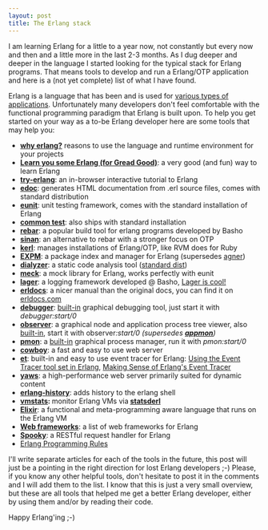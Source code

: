```yaml
---
layout: post
title: The Erlang stack
---
```

<p>I am learning Erlang for a little to a year now, not constantly but every now and then and a little more in the last 2-3 months. As I dug deeper and deeper in the language I started looking for the typical stack for Erlang programs. That means tools to develop and run a Erlang/OTP application and here is a (not yet complete) list of what I have found.</p>
<p>Erlang is a language that has been and is used for <a href="http://programmers.stackexchange.com/questions/112417/real-world-applications-of-erlang" target="_blank">various types of applications</a>. Unfortunately many developers don't feel comfortable with the functional programming paradigm that Erlang is built upon. To help you get started on your way as a to-be Erlang developer here are some tools that may help you:</p>
<ul>
<li><strong><a href="http://veldstra.org/whyerlang/" target="_blank">why erlang?</a></strong> reasons to use the language and runtime environment for your projects</li>
<li><strong><a href="http://learnyousomeerlang.com/">Learn you some Erlang (for Gread Good)</a></strong>: a very good (and fun) way to learn Erlang</li>
<li><strong><a href="http://www.tryerlang.org/" target="_blank">try-erlang</a></strong>: an in-browser interactive tutorial to Erlang</li>
<li><strong><a href="http://www.erlang.org/doc/apps/edoc/index.html" target="_blank">edoc</a></strong>: generates HTML documentation from .erl source files, comes with standard distribution</li>
<li><a href="http://www.erlang.org/doc/apps/eunit/chapter.html" target="_blank"><strong>eunit</strong></a>: unit testing framework, comes with the standard installation of Erlang</li>
<li><strong><a href="http://www.erlang.org/doc/apps/common_test/index.html" target="_blank">common test</a></strong>: also ships with standard installation</li>
<li><a href="https://github.com/basho/rebar" target="_blank"><strong>rebar</strong></a>: a popular build tool for erlang programs developed by Basho</li>
<li><a href="https://github.com/erlware/sinan" target="_blank"><strong>sinan</strong></a>: an alternative to rebar with a stronger focus on OTP</li>
<li><a href="https://github.com/spawngrid/kerl" target="_blank"><strong>kerl</strong></a>: manages installations of Erlang/OTP, like RVM does for Ruby</li>
<li><strong><a href="http://rashkovskii.com/2012/10/01/expm-or-meet-agner-2/">EXPM</a></strong>: a package index and manager for Erlang (supersedes <a href="http://erlagner.org" target="_blank">agner</a>)</li>
<li><a href="http://www.erlang.org/doc/man/dialyzer.html" target="_blank"><strong>dialyzer</strong></a>: a static code analysis tool (<a href="http://www.erlang.org/doc/man/dialyzer.html" target="_blank">standard dist</a>)</li>
<li><a href="https://github.com/eproxus/meck" target="_blank"><strong>meck</strong></a>: a mock library for Erlang, works perfectly with eunit</li>
<li><a href="http://basho.com/blog/technical/2011/07/20/Introducing-Lager-A-New-Logging-Framework-for-ErlangOTP/" target="_blank"><strong>lager</strong></a>: a logging framework developed @ Basho, <a href="http://theschemeway.blogspot.de/2012/10/lager-is-cool.html" target="_blank">Lager is cool!</a></li>
<li><a href="http://erldocs.com" target="_blank"><strong>erldocs</strong></a>: a nicer manual than the original docs, you can find it on <a href="http://erldocs.com" target="_blank">erldocs.com</a></li>
<li><a href="http://www.erlang.org/doc/apps/debugger/debugger_chapter.html" target="_blank"><strong>debugger</strong></a>: <a href="http://www.erlang.org/doc/apps/debugger/debugger_chapter.html" target="_blank">built-in</a> graphical debugging tool, just start it with <em>debugger:start/0</em></li>
<li><strong><a href="http://www.erlang.org/doc/man/observer.html" target="_blank">observer</a></strong>: a graphical node and application process tree viewer, also <a href="http://www.erlang.org/doc/man/appmon.html" target="_blank">built-in</a>, start it with observer<em>:start/0 (supersedes <a href="http://www.erlang.org/doc/man/appmon.html" target="_blank"><strong>appmon</strong></a>)</em></li>
<li><a href="http://www.erlang.org/doc/man/pman.html" target="_blank"><strong>pmon</strong></a>: a <a href="http://www.erlang.org/doc/man/pman.html" target="_blank">built-in</a> graphical process manager, run it with <em>pmon:start/0</em></li>
<li><strong><a href="https://github.com/extend/cowboy" target="_blank">cowboy</a></strong>: a fast and easy to use web server</li>
<li><a href="http://www.erlang.org/documentation/doc-5.7.4/lib/et-1.3.3/doc/html/et_intro.html" target="_blank"><strong>et</strong></a>: built-in and easy to use event tracer for Erlang: <a href="http://jlouisramblings.blogspot.com/2011/10/using-event-tracer-tool-set-in-erlang.html" rel="bookmark">Using the Event Tracer tool set in Erlang</a>, <a href="http://souja.net/2009/04/making-sense-of-erlangs-event-tracer" target="_blank">Making Sense of Erlang's Event Tracer</a></li>
<li><strong><a href="http://yaws.hyber.org/" target="_blank">yaws</a></strong>: a high-performance web server primarily suited for dynamic content</li>
<li><a href="https://github.com/ferd/erlang-history" target="_blank"><strong>erlang-history</strong></a>: adds history to the erlang shell</li>
<li><strong><a href="https://github.com/ferd/vmstats">vmstats</a>: </strong>monitor Erlang VMs via<strong> <a href="https://github.com/lpgauth/statsderl">statsderl</a></strong></li>
<li><strong><a href="http://elixir-lang.org/" target="_blank">Elixir</a></strong>: a functional and meta-programming aware language that runs on the Erlang VM</li>
<li><strong><a href="http://lenary.co.uk/erlang/2011/08/erlang-web-libraries/" target="_blank">Web frameworks</a></strong>: a list of web frameworks for Erlang</li>
<li><strong><a href="https://github.com/flashingpumpkin/spooky" target="_blank">Spooky</a></strong>: a RESTful request handler for Erlang</li>
<li><a href="http://www.erlang.se/doc/programming_rules.shtml" target="_blank">Erlang Programming Rules</a></li>
</ul>
<p>I'll write separate articles for each of the tools in the future, this post will just be a pointing in the right direction for lost Erlang developers ;-) Please, if you know any other helpful tools, don't hesitate to post it in the comments and I will add them to the list. I know that this is just a very small overview, but these are all tools that helped me get a better Erlang developer, either by using them and/or by reading their code.</p>
<p>Happy Erlang'ing ;-)</p>
